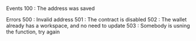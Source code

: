 
Events
100 : The address was saved


Errors
500 : Invalid address
501 : The contract is disabled
502 : The wallet already has a workspace, and no need to update
503 : Somebody is usning the function, try again 
